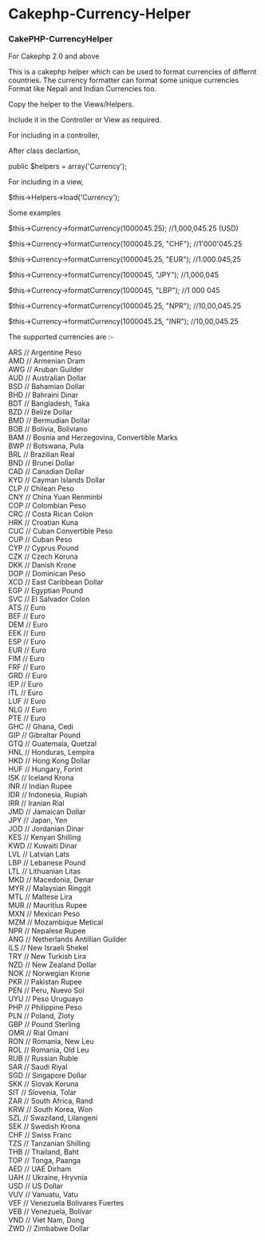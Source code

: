 Cakephp-Currency-Helper
=======================

### CakePHP-CurrencyHelper

For Cakephp 2.0 and above

This is a cakephp helper which can be used to format currencies of differnt countries. The currency formatter can format some unique currencies Format like Nepali and Indian Currencies too.

Copy the helper to the Views/Helpers.

Include it in the Controller or View as required.

For including in a controller,

After class declartion,


public $helpers = array('Currency');


For including in a view,


$this->Helpers->load('Currency');



Some examples

$this->Currency->formatCurrency(1000045.25);             //1,000,045.25 (USD)         


$this->Currency->formatCurrency(1000045.25, "CHF");      //1'000'045.25 


$this->Currency->formatCurrency(1000045.25, "EUR");      //1.000.045,25 


$this->Currency->formatCurrency(1000045, "JPY");         //1,000,045 


$this->Currency->formatCurrency(1000045, "LBP");         //1 000 045 


$this->Currency->formatCurrency(1000045.25, "NPR");      //10,00,045.25 


$this->Currency->formatCurrency(1000045.25, "INR");      //10,00,045.25 

The supported currencies are :-

ARS  //  Argentine Peso  
AMD  //  Armenian Dram  
AWG  //  Aruban Guilder  
AUD  //  Australian Dollar  
BSD  //  Bahamian Dollar  
BHD  //  Bahraini Dinar  
BDT  //  Bangladesh, Taka  
BZD  //  Belize Dollar  
BMD  //  Bermudian Dollar  
BOB  //  Bolivia, Boliviano  
BAM  //  Bosnia and Herzegovina, Convertible Marks  
BWP  //  Botswana, Pula  
BRL  //  Brazilian Real  
BND  //  Brunei Dollar  
CAD  //  Canadian Dollar  
KYD  //  Cayman Islands Dollar  
CLP  //  Chilean Peso  
CNY  //  China Yuan Renminbi  
COP  //  Colombian Peso  
CRC  //  Costa Rican Colon  
HRK  //  Croatian Kuna  
CUC  //  Cuban Convertible Peso  
CUP  //  Cuban Peso  
CYP  //  Cyprus Pound  
CZK  //  Czech Koruna  
DKK  //  Danish Krone  
DOP  //  Dominican Peso  
XCD  //  East Caribbean Dollar  
EGP  //  Egyptian Pound  
SVC  //  El Salvador Colon  
ATS  //  Euro  
BEF  //  Euro  
DEM  //  Euro  
EEK  //  Euro  
ESP  //  Euro  
EUR  //  Euro  
FIM  //  Euro  
FRF  //  Euro  
GRD  //  Euro  
IEP  //  Euro  
ITL  //  Euro  
LUF  //  Euro  
NLG  //  Euro  
PTE  //  Euro  
GHC  //  Ghana, Cedi  
GIP  //  Gibraltar Pound  
GTQ  //  Guatemala, Quetzal  
HNL  //  Honduras, Lempira  
HKD  //  Hong Kong Dollar  
HUF   //  Hungary, Forint  
ISK   //  Iceland Krona  
INR  //  Indian Rupee  
IDR  //  Indonesia, Rupiah  
IRR  //  Iranian Rial  
JMD  //  Jamaican Dollar  
JPY  //  Japan, Yen  
JOD  //  Jordanian Dinar  
KES  //  Kenyan Shilling  
KWD  //  Kuwaiti Dinar  
LVL  //  Latvian Lats  
LBP  //  Lebanese Pound  
LTL  //  Lithuanian Litas  
MKD  //  Macedonia, Denar  
MYR  //  Malaysian Ringgit  
MTL  //  Maltese Lira  
MUR  //  Mauritius Rupee  
MXN  //  Mexican Peso  
MZM  //  Mozambique Metical  
NPR  //  Nepalese Rupee  
ANG  //  Netherlands Antillian Guilder  
ILS  //  New Israeli Shekel  
TRY  //  New Turkish Lira  
NZD  //  New Zealand Dollar  
NOK  //  Norwegian Krone  
PKR  //  Pakistan Rupee  
PEN  //  Peru, Nuevo Sol  
UYU  //  Peso Uruguayo  
PHP  //  Philippine Peso  
PLN  //  Poland, Zloty  
GBP  //  Pound Sterling  
OMR  //  Rial Omani  
RON  //  Romania, New Leu  
ROL  //  Romania, Old Leu  
RUB  //  Russian Ruble  
SAR  //  Saudi Riyal  
SGD  //  Singapore Dollar  
SKK  //  Slovak Koruna  
SIT  //  Slovenia, Tolar  
ZAR  //  South Africa, Rand  
KRW  //  South Korea, Won  
SZL  //  Swaziland, Lilangeni  
SEK  //  Swedish Krona  
CHF  //  Swiss Franc   
TZS  //  Tanzanian Shilling  
THB  //  Thailand, Baht  
TOP  //  Tonga, Paanga  
AED  //  UAE Dirham  
UAH  //  Ukraine, Hryvnia  
USD  //  US Dollar  
VUV  //  Vanuatu, Vatu  
VEF  //  Venezuela Bolivares Fuertes  
VEB  //  Venezuela, Bolivar  
VND  //  Viet Nam, Dong  
ZWD  //  Zimbabwe Dollar  